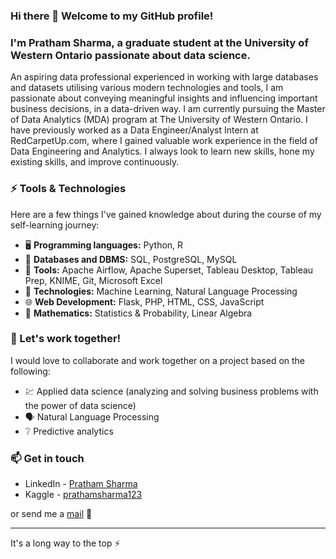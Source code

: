 ### Hi there 👋 Welcome to my GitHub profile!
### I'm Pratham Sharma, a graduate student at the University of Western Ontario passionate about data science.

An aspiring data professional experienced in working with large databases and datasets utilising various modern technologies and tools, I am passionate about conveying meaningful insights and influencing important business decisions, in a data-driven way. I am currently pursuing the Master of Data Analytics (MDA) program at The University of Western Ontario. I have previously worked as a Data Engineer/Analyst Intern at RedCarpetUp.com, where I gained valuable work experience in the field of Data Engineering and Analytics. I always look to learn new skills, hone my existing skills, and improve continuously.

### ⚡ Tools & Technologies

Here are a few things I've gained knowledge about during the course of my self-learning journey:
- 🖥️ **Programming languages:** Python, R
- 💾 **Databases and DBMS:** SQL, PostgreSQL, MySQL
- 🔧 **Tools:** Apache Airflow, Apache Superset, Tableau Desktop, Tableau Prep, KNIME, Git, Microsoft Excel
- 🤖 **Technologies:** Machine Learning, Natural Language Processing
- 🌐 **Web Development:** Flask, PHP, HTML, CSS, JavaScript
- 📐 **Mathematics:** Statistics & Probability, Linear Algebra
 
### 👯 Let's work together!

I would love to collaborate and work together on a project based on the following:
- 💹 Applied data science (analyzing and solving business problems with the power of data science)
- 🗣️ Natural Language Processing
- ❔ Predictive analytics


### 📫 Get in touch
- LinkedIn - [Pratham Sharma](https://www.linkedin.com/in/prathamSharma25/)
- Kaggle - [prathamsharma123](https://www.kaggle.com/prathamsharma123)

or send me a [mail](mailto:prathams2425@gmail.com) 📧

---

It's a long way to the top :zap:

<!--
**prathamSharma25/prathamSharma25** is a ✨ _special_ ✨ repository because its `README.md` (this file) appears on your GitHub profile.

Here are some ideas to get you started:

- 🔭 I’m currently working on ...
- 🌱 I’m currently learning ...
- 👯 I’m looking to collaborate on ...
- 🤔 I’m looking for help with ...
- 💬 Ask me about ...
- 📫 How to reach me: ...
- 😄 Pronouns: ...
- ⚡ Fun fact: ...
-->
